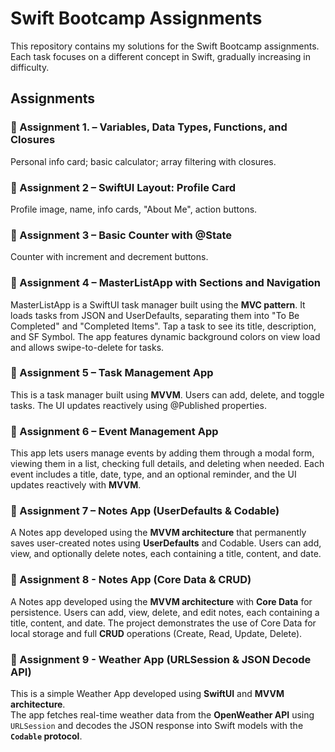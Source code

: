 # Swift Bootcamp Assignments

This repository contains my solutions for the Swift Bootcamp assignments.  
Each task focuses on a different concept in Swift, gradually increasing in difficulty.

## Assignments

### 📌 Assignment 1. – Variables, Data Types, Functions, and Closures
Personal info card; basic calculator; array filtering with closures.

### 📌 Assignment 2 – SwiftUI Layout: Profile Card
Profile image, name, info cards, "About Me", action buttons.

### 📌 Assignment 3 – Basic Counter with @State
Counter with increment and decrement buttons.

### 📌 Assignment 4 – MasterListApp with Sections and Navigation
MasterListApp is a SwiftUI task manager built using the **MVC pattern**. It loads tasks from JSON and UserDefaults, separating them into "To Be Completed" and "Completed Items". Tap a task to see its title, description, and SF Symbol. The app features dynamic background colors on view load and allows swipe-to-delete for tasks.

### 📌 Assignment 5 – Task Management App
This is a task manager built using **MVVM**. Users can add, delete, and toggle tasks. The UI updates reactively using @Published properties.

### 📌 Assignment 6 – Event Management App
This app lets users manage events by adding them through a modal form, viewing them in a list, checking full details, and deleting when needed. Each event includes a title, date, type, and an optional reminder, and the UI updates reactively with **MVVM**.

### 📌 Assignment 7 – Notes App (UserDefaults & Codable)
A Notes app developed using the **MVVM architecture** that permanently saves user-created notes using **UserDefaults** and Codable. Users can add, view, and optionally delete notes, each containing a title, content, and date. 

### 📌 Assignment 8 - Notes App (Core Data & CRUD)
A Notes app developed using the **MVVM architecture** with **Core Data** for persistence.
Users can add, view, delete, and edit notes, each containing a title, content, and date.
The project demonstrates the use of Core Data for local storage and full **CRUD** operations (Create, Read, Update, Delete).

### 📌 Assignment 9 - Weather App (URLSession & JSON Decode API)
This is a simple Weather App developed using **SwiftUI** and **MVVM architecture**.  
The app fetches real-time weather data from the **OpenWeather API** using `URLSession` and decodes the JSON response into Swift models with the **`Codable` protocol**.



